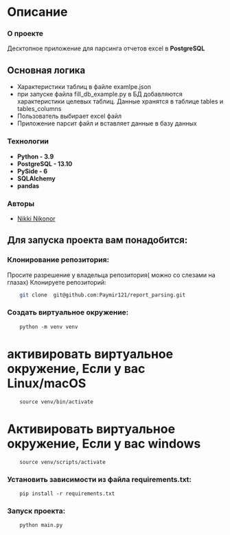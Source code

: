 # Описание
### О проекте
Десктопное приложение для парсинга отчетов excel в **PostgreSQL**
## Основная логика
- Характеристики таблиц в файле examlpe.json
- при запуске файла fill_db_example.py в БД добавляются характеристики целевых таблиц. Данные хранятся в таблице tables и tables_columns
- Пользователь выбирает excel файл
- Приложение парсит файл и вставляет данные в базу данных

### Технологии
- **Python - 3.9**
- **PostgreSQL - 13.10**
- **PySide - 6**
- **SQLAlchemy**
- **pandas**

### Авторы
- [Nikki Nikonor](https://github.com/Paymir121)

## Для запуска проекта вам понадобится:

### Клонирование репозитория:
Просите разрешение у владельца репозитория( можно со слезами на глазах)
Клонируете репозиторий:

```bash
    git clone  git@github.com:Paymir121/report_parsing.git
```

### Cоздать  виртуальное окружение:
```
    python -m venv venv
```

# активировать виртуальное окружение, Если у вас Linux/macOS
```
    source venv/bin/activate
```
# Активировать виртуальное окружение, Если у вас windows
```
    source venv/scripts/activate
```

### Установить зависимости из файла requirements.txt:
```
    pip install -r requirements.txt
```

### Запуск проекта:
```
    python main.py
```